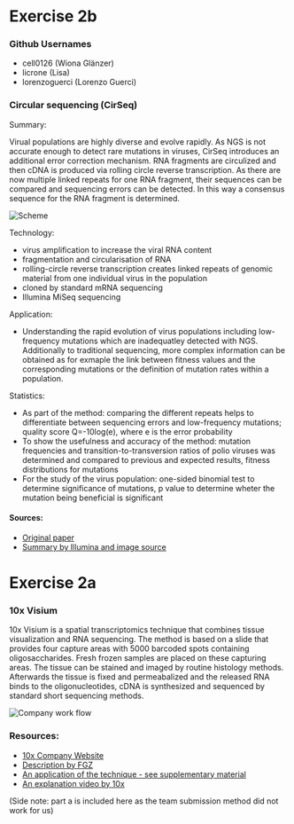 # Exercise 2b

### Github Usernames

* cell0126 (Wiona Glänzer)
* licrone (Lisa)
* lorenzoguerci (Lorenzo Guerci)

### Circular sequencing (CirSeq)

Summary:

Virual populations are highly diverse and evolve rapidly. As NGS is not accurate enough to detect rare mutations in viruses, CirSeq introduces an additional error correction mechanism. RNA fragments are circulized and then cDNA is produced via rolling circle reverse transcription. As there are now multiple linked repeats for one RNA fragment, their sequences can be compared and sequencing errors can be detected. In this way a consensus sequence for the RNA fragment is determined.

![Scheme](https://www.illumina.com/content/dam/illumina-marketing/images/tools/sequencing/cirseq.png)

Technology:
* virus amplification to increase the viral RNA content
* fragmentation and circularisation of RNA
* rolling-circle reverse transcription creates linked repeats of genomic material from one individual virus in the population
* cloned by standard mRNA sequencing
* Illumina MiSeq sequencing

Application:
* Understanding the rapid evolution of virus populations including low-frequency mutations which are inadequatley detected with NGS. Additionally to traditional sequencing, more complex information can be obtained as for exmaple the link between fitness values and the corresponding mutations or the definition of mutation rates within a population.

Statistics:
* As part of the method: comparing the different repeats helps to differentiate between sequencing errors and low-frequency mutations;  quality score Q=-10log(e), where e is the error probability
* To show the usefulness and accuracy of the method: mutation frequencies and transition-to-transversion ratios of polio viruses was determined and compared to previous and expected results, fitness distributions for mutations
* For the study of the virus population: one-sided binomial test to determine significance of mutations, p value to determine wheter the mutation being beneficial is significant

#### Sources:
* [Original paper](https://www.nature.com/articles/nature12861)
* [Summary by Illumina and image source](https://www.illumina.com/science/sequencing-method-explorer/kits-and-arrays/cirseq.html)


# Exercise 2a

### 10x Visium
10x Visium is a spatial transcriptomics technique that combines tissue visualization and RNA sequencing. The method is based on a slide that provides four capture areas with 5000 barcoded spots containing oligosaccharides. Fresh frozen samples are placed on these capturing areas. The tissue can be stained and imaged by routine histology methods. Afterwards the tissue is fixed and permeabalized and the released RNA binds to the oligonucleotides, cDNA is synthesized and sequenced by standard short sequencing methods.

![Company work flow](https://res.cloudinary.com/dlg7p2kji/image/upload/f_auto,q_auto,w_680,h_510,c_limit/v1578967934/blog/10x_BR060_Visium-Spatial-Brochure_Figures-01.jpg)

### Resources:
* [10x Company Website](https://www.10xgenomics.com/products/spatial-gene-expression)
* [Description by FGZ](https://fgcz.ch/omics_areas/transcriptomics_uc/applications/Spatial-transcriptomics.html)
* [An application of the technique - see supplementary material](https://www.biorxiv.org/content/10.1101/2020.11.17.386458v2)
* [An explanation video by 10x](https://www.youtube.com/watch?v=VwNk4d-0RJc)

(Side note: part a is included here as the team submission method did not work for us)
